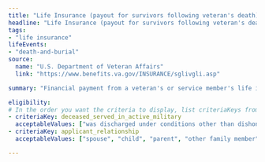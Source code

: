 ```yaml
---
title: "Life Insurance (payout for survivors following veteran's death)"
headline: "Life Insurance (payout for survivors following veteran's death)"
tags: 
- "life insurance"
lifeEvents: 
- "death-and-burial"
source:
  name: "U.S. Department of Veteran Affairs"
  link: "https://www.benefits.va.gov/INSURANCE/sglivgli.asp"

summary: "Financial payment from a veteran's or service member's life insurance policy may be available."

eligibility:
# In the order you want the criteria to display, list criteriaKeys from the csv here, each followed by a comma-separated list of which values indicate eligibility for that criteria. Wrap individual values in quotes if they have inner commas.
- criteriaKey: deceased_served_in_active_military
  acceptableValues: ["was discharged under conditions other than dishonorable", "died while on active duty", "had retired from the service"]
- criteriaKey: applicant_relationship
  acceptableValues: ["spouse", "child", "parent", "other family member"]

---
```

